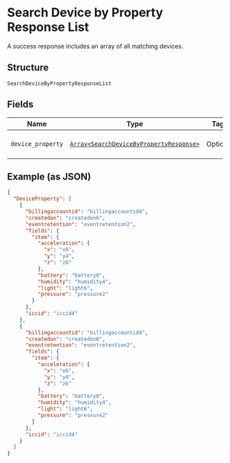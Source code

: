 
# Search Device by Property Response List

A success response includes an array of all matching devices.

## Structure

`SearchDeviceByPropertyResponseList`

## Fields

| Name | Type | Tags | Description |
|  --- | --- | --- | --- |
| `device_property` | [`Array<SearchDeviceByPropertyResponse>`](../../doc/models/search-device-by-property-response.md) | Optional | **Constraints**: *Maximum Items*: `100` |

## Example (as JSON)

```json
{
  "DeviceProperty": [
    {
      "billingaccountid": "billingaccountid4",
      "createdon": "createdon6",
      "eventretention": "eventretention2",
      "fields": {
        "item": {
          "acceleration": {
            "x": "x6",
            "y": "y4",
            "z": "z6"
          },
          "battery": "battery0",
          "humidity": "humidity4",
          "light": "light6",
          "pressure": "pressure2"
        }
      },
      "iccid": "iccid4"
    },
    {
      "billingaccountid": "billingaccountid4",
      "createdon": "createdon6",
      "eventretention": "eventretention2",
      "fields": {
        "item": {
          "acceleration": {
            "x": "x6",
            "y": "y4",
            "z": "z6"
          },
          "battery": "battery0",
          "humidity": "humidity4",
          "light": "light6",
          "pressure": "pressure2"
        }
      },
      "iccid": "iccid4"
    }
  ]
}
```

